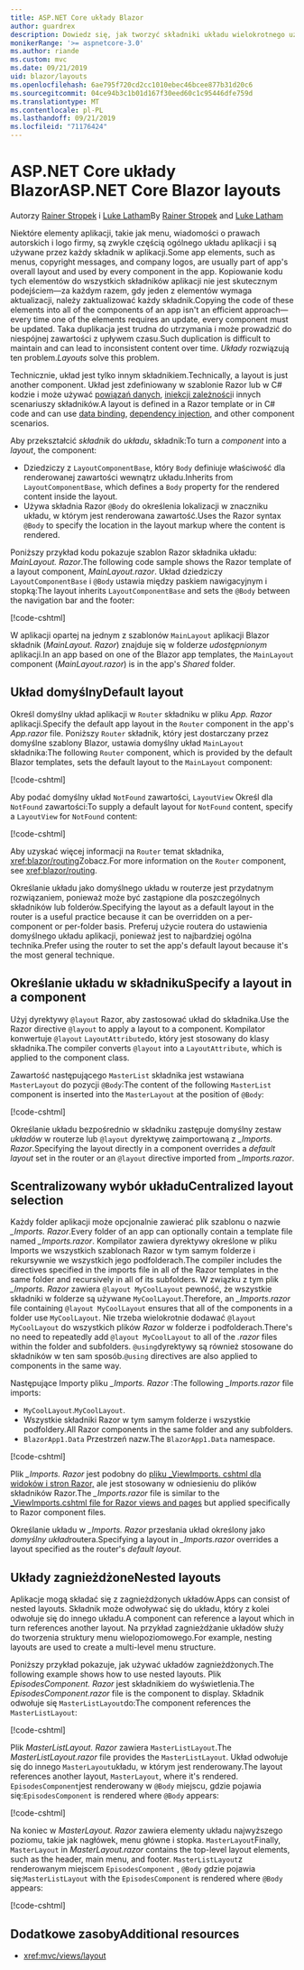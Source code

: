 ```yaml
---
title: ASP.NET Core układy Blazor
author: guardrex
description: Dowiedz się, jak tworzyć składniki układu wielokrotnego użytku dla aplikacji Blazor.
monikerRange: '>= aspnetcore-3.0'
ms.author: riande
ms.custom: mvc
ms.date: 09/21/2019
uid: blazor/layouts
ms.openlocfilehash: 6ae795f720cd2cc1010ebec46bcee877b31d20c6
ms.sourcegitcommit: 04ce94b3c1b01d167f30eed60c1c95446dfe759d
ms.translationtype: MT
ms.contentlocale: pl-PL
ms.lasthandoff: 09/21/2019
ms.locfileid: "71176424"
---
```

# <a name="aspnet-core-blazor-layouts"></a><span data-ttu-id="98a72-103">ASP.NET Core układy Blazor</span><span class="sxs-lookup"><span data-stu-id="98a72-103">ASP.NET Core Blazor layouts</span></span>

<span data-ttu-id="98a72-104">Autorzy [Rainer Stropek](https://www.timecockpit.com) i [Luke Latham](https://github.com/guardrex)</span><span class="sxs-lookup"><span data-stu-id="98a72-104">By [Rainer Stropek](https://www.timecockpit.com) and [Luke Latham](https://github.com/guardrex)</span></span>

<span data-ttu-id="98a72-105">Niektóre elementy aplikacji, takie jak menu, wiadomości o prawach autorskich i logo firmy, są zwykle częścią ogólnego układu aplikacji i są używane przez każdy składnik w aplikacji.</span><span class="sxs-lookup"><span data-stu-id="98a72-105">Some app elements, such as menus, copyright messages, and company logos, are usually part of app's overall layout and used by every component in the app.</span></span> <span data-ttu-id="98a72-106">Kopiowanie kodu tych elementów do wszystkich składników aplikacji nie jest skutecznym podejściem&mdash;za każdym razem, gdy jeden z elementów wymaga aktualizacji, należy zaktualizować każdy składnik.</span><span class="sxs-lookup"><span data-stu-id="98a72-106">Copying the code of these elements into all of the components of an app isn't an efficient approach&mdash;every time one of the elements requires an update, every component must be updated.</span></span> <span data-ttu-id="98a72-107">Taka duplikacja jest trudna do utrzymania i może prowadzić do niespójnej zawartości z upływem czasu.</span><span class="sxs-lookup"><span data-stu-id="98a72-107">Such duplication is difficult to maintain and can lead to inconsistent content over time.</span></span> <span data-ttu-id="98a72-108">*Układy* rozwiązują ten problem.</span><span class="sxs-lookup"><span data-stu-id="98a72-108">*Layouts* solve this problem.</span></span>

<span data-ttu-id="98a72-109">Technicznie, układ jest tylko innym składnikiem.</span><span class="sxs-lookup"><span data-stu-id="98a72-109">Technically, a layout is just another component.</span></span> <span data-ttu-id="98a72-110">Układ jest zdefiniowany w szablonie Razor lub w C# kodzie i może używać [powiązań danych](xref:blazor/components#data-binding), [iniekcji zależności](xref:blazor/dependency-injection)i innych scenariuszy składników.</span><span class="sxs-lookup"><span data-stu-id="98a72-110">A layout is defined in a Razor template or in C# code and can use [data binding](xref:blazor/components#data-binding), [dependency injection](xref:blazor/dependency-injection), and other component scenarios.</span></span>

<span data-ttu-id="98a72-111">Aby przekształcić *składnik* do *układu*, składnik:</span><span class="sxs-lookup"><span data-stu-id="98a72-111">To turn a *component* into a *layout*, the component:</span></span>

* <span data-ttu-id="98a72-112">Dziedziczy z `LayoutComponentBase`, który `Body` definiuje właściwość dla renderowanej zawartości wewnątrz układu.</span><span class="sxs-lookup"><span data-stu-id="98a72-112">Inherits from `LayoutComponentBase`, which defines a `Body` property for the rendered content inside the layout.</span></span>
* <span data-ttu-id="98a72-113">Używa składnia Razor `@Body` do określenia lokalizacji w znaczniku układu, w którym jest renderowana zawartość.</span><span class="sxs-lookup"><span data-stu-id="98a72-113">Uses the Razor syntax `@Body` to specify the location in the layout markup where the content is rendered.</span></span>

<span data-ttu-id="98a72-114">Poniższy przykład kodu pokazuje szablon Razor składnika układu: *MainLayout. Razor*.</span><span class="sxs-lookup"><span data-stu-id="98a72-114">The following code sample shows the Razor template of a layout component, *MainLayout.razor*.</span></span> <span data-ttu-id="98a72-115">Układ dziedziczy `LayoutComponentBase` i `@Body` ustawia między paskiem nawigacyjnym i stopką:</span><span class="sxs-lookup"><span data-stu-id="98a72-115">The layout inherits `LayoutComponentBase` and sets the `@Body` between the navigation bar and the footer:</span></span>

[!code-cshtml[](layouts/sample_snapshot/3.x/MainLayout.razor?highlight=1,13)]

<span data-ttu-id="98a72-116">W aplikacji opartej na jednym z szablonów `MainLayout` aplikacji Blazor składnik (*MainLayout. Razor*) znajduje się w folderze *udostępnionym* aplikacji.</span><span class="sxs-lookup"><span data-stu-id="98a72-116">In an app based on one of the Blazor app templates, the `MainLayout` component (*MainLayout.razor*) is in the app's *Shared* folder.</span></span>

## <a name="default-layout"></a><span data-ttu-id="98a72-117">Układ domyślny</span><span class="sxs-lookup"><span data-stu-id="98a72-117">Default layout</span></span>

<span data-ttu-id="98a72-118">Określ domyślny układ aplikacji w `Router` składniku w pliku *App. Razor* aplikacji.</span><span class="sxs-lookup"><span data-stu-id="98a72-118">Specify the default app layout in the `Router` component in the app's *App.razor* file.</span></span> <span data-ttu-id="98a72-119">Poniższy `Router` składnik, który jest dostarczany przez domyślne szablony Blazor, ustawia domyślny układ `MainLayout` składnika:</span><span class="sxs-lookup"><span data-stu-id="98a72-119">The following `Router` component, which is provided by the default Blazor templates, sets the default layout to the `MainLayout` component:</span></span>

[!code-cshtml[](layouts/sample_snapshot/3.x/App1.razor?highlight=3)]

<span data-ttu-id="98a72-120">Aby podać domyślny układ `NotFound` zawartości, `LayoutView` Określ dla `NotFound` zawartości:</span><span class="sxs-lookup"><span data-stu-id="98a72-120">To supply a default layout for `NotFound` content, specify a `LayoutView` for `NotFound` content:</span></span>

[!code-cshtml[](layouts/sample_snapshot/3.x/App2.razor?highlight=6-9)]

<span data-ttu-id="98a72-121">Aby uzyskać więcej informacji na `Router` temat składnika, <xref:blazor/routing>Zobacz.</span><span class="sxs-lookup"><span data-stu-id="98a72-121">For more information on the `Router` component, see <xref:blazor/routing>.</span></span>

<span data-ttu-id="98a72-122">Określanie układu jako domyślnego układu w routerze jest przydatnym rozwiązaniem, ponieważ może być zastąpione dla poszczególnych składników lub folderów.</span><span class="sxs-lookup"><span data-stu-id="98a72-122">Specifying the layout as a default layout in the router is a useful practice because it can be overridden on a per-component or per-folder basis.</span></span> <span data-ttu-id="98a72-123">Preferuj użycie routera do ustawienia domyślnego układu aplikacji, ponieważ jest to najbardziej ogólna technika.</span><span class="sxs-lookup"><span data-stu-id="98a72-123">Prefer using the router to set the app's default layout because it's the most general technique.</span></span>

## <a name="specify-a-layout-in-a-component"></a><span data-ttu-id="98a72-124">Określanie układu w składniku</span><span class="sxs-lookup"><span data-stu-id="98a72-124">Specify a layout in a component</span></span>

<span data-ttu-id="98a72-125">Użyj dyrektywy `@layout` Razor, aby zastosować układ do składnika.</span><span class="sxs-lookup"><span data-stu-id="98a72-125">Use the Razor directive `@layout` to apply a layout to a component.</span></span> <span data-ttu-id="98a72-126">Kompilator konwertuje `@layout` `LayoutAttribute`do, który jest stosowany do klasy składnika.</span><span class="sxs-lookup"><span data-stu-id="98a72-126">The compiler converts `@layout` into a `LayoutAttribute`, which is applied to the component class.</span></span>

<span data-ttu-id="98a72-127">Zawartość następującego `MasterList` składnika jest wstawiana `MasterLayout` do pozycji `@Body`:</span><span class="sxs-lookup"><span data-stu-id="98a72-127">The content of the following `MasterList` component is inserted into the `MasterLayout` at the position of `@Body`:</span></span>

[!code-cshtml[](layouts/sample_snapshot/3.x/MasterList.razor?highlight=1)]

<span data-ttu-id="98a72-128">Określanie układu bezpośrednio w składniku zastępuje domyślny zestaw *układów* w routerze lub `@layout` dyrektywę zaimportowaną z *_Imports. Razor*.</span><span class="sxs-lookup"><span data-stu-id="98a72-128">Specifying the layout directly in a component overrides a *default layout* set in the router or an `@layout` directive imported from *_Imports.razor*.</span></span>

## <a name="centralized-layout-selection"></a><span data-ttu-id="98a72-129">Scentralizowany wybór układu</span><span class="sxs-lookup"><span data-stu-id="98a72-129">Centralized layout selection</span></span>

<span data-ttu-id="98a72-130">Każdy folder aplikacji może opcjonalnie zawierać plik szablonu o nazwie *_Imports. Razor*.</span><span class="sxs-lookup"><span data-stu-id="98a72-130">Every folder of an app can optionally contain a template file named *_Imports.razor*.</span></span> <span data-ttu-id="98a72-131">Kompilator zawiera dyrektywy określone w pliku Imports we wszystkich szablonach Razor w tym samym folderze i rekursywnie we wszystkich jego podfolderach.</span><span class="sxs-lookup"><span data-stu-id="98a72-131">The compiler includes the directives specified in the imports file in all of the Razor templates in the same folder and recursively in all of its subfolders.</span></span> <span data-ttu-id="98a72-132">W związku z tym plik *_Imports. Razor* zawiera `@layout MyCoolLayout` pewność, że wszystkie składniki w folderze są używane `MyCoolLayout`.</span><span class="sxs-lookup"><span data-stu-id="98a72-132">Therefore, an *_Imports.razor* file containing `@layout MyCoolLayout` ensures that all of the components in a folder use `MyCoolLayout`.</span></span> <span data-ttu-id="98a72-133">Nie trzeba wielokrotnie dodawać `@layout MyCoolLayout` do wszystkich plików *Razor* w folderze i podfolderach.</span><span class="sxs-lookup"><span data-stu-id="98a72-133">There's no need to repeatedly add `@layout MyCoolLayout` to all of the *.razor* files within the folder and subfolders.</span></span> <span data-ttu-id="98a72-134">`@using`dyrektywy są również stosowane do składników w ten sam sposób.</span><span class="sxs-lookup"><span data-stu-id="98a72-134">`@using` directives are also applied to components in the same way.</span></span>

<span data-ttu-id="98a72-135">Następujące Importy pliku *_Imports. Razor* :</span><span class="sxs-lookup"><span data-stu-id="98a72-135">The following *_Imports.razor* file imports:</span></span>

* <span data-ttu-id="98a72-136">`MyCoolLayout`.</span><span class="sxs-lookup"><span data-stu-id="98a72-136">`MyCoolLayout`.</span></span>
* <span data-ttu-id="98a72-137">Wszystkie składniki Razor w tym samym folderze i wszystkie podfoldery.</span><span class="sxs-lookup"><span data-stu-id="98a72-137">All Razor components in the same folder and any subfolders.</span></span>
* <span data-ttu-id="98a72-138">`BlazorApp1.Data` Przestrzeń nazw.</span><span class="sxs-lookup"><span data-stu-id="98a72-138">The `BlazorApp1.Data` namespace.</span></span>
 
[!code-cshtml[](layouts/sample_snapshot/3.x/_Imports.razor)]

<span data-ttu-id="98a72-139">Plik *_Imports. Razor* jest podobny do [pliku _ViewImports. cshtml dla widoków i stron Razor,](xref:mvc/views/layout#importing-shared-directives) ale jest stosowany w odniesieniu do plików składników Razor.</span><span class="sxs-lookup"><span data-stu-id="98a72-139">The *_Imports.razor* file is similar to the [_ViewImports.cshtml file for Razor views and pages](xref:mvc/views/layout#importing-shared-directives) but applied specifically to Razor component files.</span></span>

<span data-ttu-id="98a72-140">Określanie układu w *_Imports. Razor* przesłania układ określony jako *domyślny układ*routera.</span><span class="sxs-lookup"><span data-stu-id="98a72-140">Specifying a layout in *_Imports.razor* overrides a layout specified as the router's *default layout*.</span></span>

## <a name="nested-layouts"></a><span data-ttu-id="98a72-141">Układy zagnieżdżone</span><span class="sxs-lookup"><span data-stu-id="98a72-141">Nested layouts</span></span>

<span data-ttu-id="98a72-142">Aplikacje mogą składać się z zagnieżdżonych układów.</span><span class="sxs-lookup"><span data-stu-id="98a72-142">Apps can consist of nested layouts.</span></span> <span data-ttu-id="98a72-143">Składnik może odwoływać się do układu, który z kolei odwołuje się do innego układu.</span><span class="sxs-lookup"><span data-stu-id="98a72-143">A component can reference a layout which in turn references another layout.</span></span> <span data-ttu-id="98a72-144">Na przykład zagnieżdżanie układów służy do tworzenia struktury menu wielopoziomowego.</span><span class="sxs-lookup"><span data-stu-id="98a72-144">For example, nesting layouts are used to create a multi-level menu structure.</span></span>

<span data-ttu-id="98a72-145">Poniższy przykład pokazuje, jak używać układów zagnieżdżonych.</span><span class="sxs-lookup"><span data-stu-id="98a72-145">The following example shows how to use nested layouts.</span></span> <span data-ttu-id="98a72-146">Plik *EpisodesComponent. Razor* jest składnikiem do wyświetlenia.</span><span class="sxs-lookup"><span data-stu-id="98a72-146">The *EpisodesComponent.razor* file is the component to display.</span></span> <span data-ttu-id="98a72-147">Składnik odwołuje się `MasterListLayout`do:</span><span class="sxs-lookup"><span data-stu-id="98a72-147">The component references the `MasterListLayout`:</span></span>

[!code-cshtml[](layouts/sample_snapshot/3.x/EpisodesComponent.razor?highlight=1)]

<span data-ttu-id="98a72-148">Plik *MasterListLayout. Razor* zawiera `MasterListLayout`.</span><span class="sxs-lookup"><span data-stu-id="98a72-148">The *MasterListLayout.razor* file provides the `MasterListLayout`.</span></span> <span data-ttu-id="98a72-149">Układ odwołuje się do innego `MasterLayout`układu, w którym jest renderowany.</span><span class="sxs-lookup"><span data-stu-id="98a72-149">The layout references another layout, `MasterLayout`, where it's rendered.</span></span> <span data-ttu-id="98a72-150">`EpisodesComponent`jest renderowany w `@Body` miejscu, gdzie pojawia się:</span><span class="sxs-lookup"><span data-stu-id="98a72-150">`EpisodesComponent` is rendered where `@Body` appears:</span></span>

[!code-cshtml[](layouts/sample_snapshot/3.x/MasterListLayout.razor?highlight=1,9)]

<span data-ttu-id="98a72-151">Na koniec w *MasterLayout. Razor* zawiera elementy układu najwyższego poziomu, takie jak nagłówek, menu główne i stopka. `MasterLayout`</span><span class="sxs-lookup"><span data-stu-id="98a72-151">Finally, `MasterLayout` in *MasterLayout.razor* contains the top-level layout elements, such as the header, main menu, and footer.</span></span> <span data-ttu-id="98a72-152">`MasterListLayout`z renderowanym miejscem `EpisodesComponent` , `@Body` gdzie pojawia się:</span><span class="sxs-lookup"><span data-stu-id="98a72-152">`MasterListLayout` with the `EpisodesComponent` is rendered where `@Body` appears:</span></span>

[!code-cshtml[](layouts/sample_snapshot/3.x/MasterLayout.razor?highlight=6)]

## <a name="additional-resources"></a><span data-ttu-id="98a72-153">Dodatkowe zasoby</span><span class="sxs-lookup"><span data-stu-id="98a72-153">Additional resources</span></span>

* <xref:mvc/views/layout>
